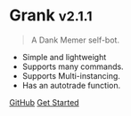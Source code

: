 # Grank <small>v2.1.1</small>

> A Dank Memer self-bot.

- Simple and lightweight
- Supports many commands.
- Supports Multi-instancing.
- Has an autotrade function.

[GitHub](https://github.com/didlly/grank/)
[Get Started](#getting-started)
